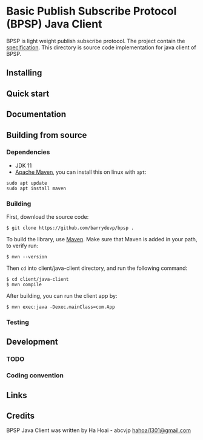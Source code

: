 Basic Publish Subscribe Protocol (BPSP) Java Client
=================

BPSP is light weight publish subscribe protocol. The project contain the [specification](https://github.com/barrydevp/bpsp/blob/master/specs/specification.md). This directory is source code implementation for java client of BPSP.

## Installing

## Quick start

## Documentation

## Building from source

### Dependencies

- JDK 11
- [Apache Maven](https://maven.apache.org/download.cgi), you can install this on linux with `apt`:
```
sudo apt update
sudo apt install maven
```

### Building

First, download the source code:
```
$ git clone https://github.com/barrydevp/bpsp .
```

To build the library, use [Maven](https://maven.apache.org/download.cgi). Make sure that Maven is added in your path, to verify run:
```
$ mvn --version
```

Then `cd` into client/java-client directory, and run the following command:
```
$ cd client/java-client
$ mvn compile
```

After building, you can run the client app by:
```
$ mvn exec:java -Dexec.mainClass=com.App
```

### Testing

## Development

### TODO

### Coding convention

## Links

## Credits

BPSP Java Client was written by Ha Hoai - abcvjp <hahoai1301@gmail.com>